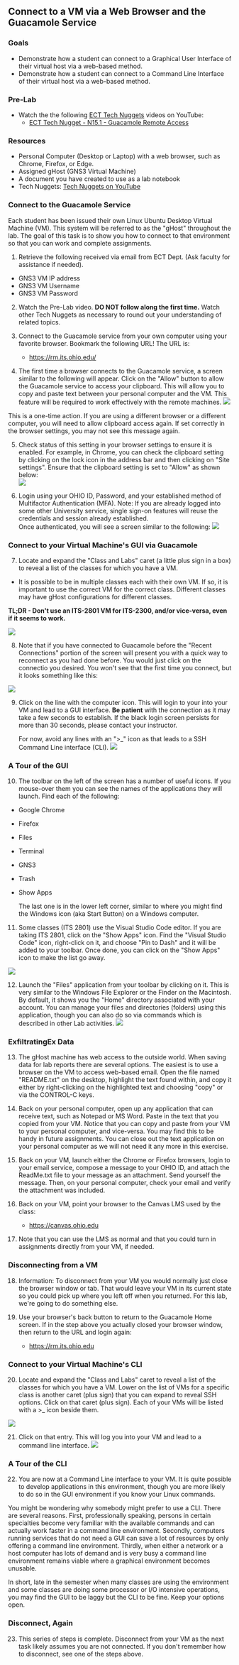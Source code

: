 ## Connect to a VM via a Web Browser and the Guacamole Service

### Goals
- Demonstrate how a student can connect to a Graphical User Interface of their virtual host via a web-based method.
- Demonstrate how a student can connect to a Command Line Interface of their virtual host via a web-based method.

### Pre-Lab
- Watch the the following [ECT Tech Nuggets](https://www.youtube.com/@ecttechnuggets9126/featured) videos on YouTube:
    - [ECT Tech Nugget - N15.1 - Guacamole Remote Access](https://www.youtube.com/watch?v=sG9YlohRf_0)

### Resources

- Personal Computer (Desktop or Laptop) with a web browser, such as Chrome, Firefox, or Edge.
- Assigned gHost (GNS3 Virtual Machine)
- A document you have created to use as a lab notebook
- Tech Nuggets: [Tech Nuggets on YouTube](https://www.youtube.com/@ecttechnuggets9126)

### Connect to the Guacamole Service

Each student has been issued their own Linux Ubuntu Desktop Virtual Machine (VM). This system will be referred to as the "gHost" throughout the lab. The goal of this task is to show you how to connect to that environment so that you can work and complete assignments.

1. Retrieve the following received via email from ECT Dept. (Ask faculty for assistance if needed).

- GNS3 VM IP address
- GNS3 VM Username
- GNS3 VM Password

2. Watch the Pre-Lab video. **DO NOT follow along the first time.** Watch other Tech Nuggets as necessary to round out your understanding of related topics.

3.  Connect to the Guacamole service from your own computer using your favorite browser. Bookmark the following URL! The URL is:
    - https://rm.its.ohio.edu/

4. The first time a browser connects to the Guacamole service, a screen similar to the following will appear. Click on the "Allow" button to allow the Guacamole service to access your clipboard. This will allow you to copy and paste text between your personal computer and the VM. This feature will be required to work effectively with the remote machines.
![](./images/Guac-Browser-Clipboard-Access.png)

This is a one-time action. If you are using a different browser or a different computer, you will need to allow clipboard access again. If set correctly in the browser settings, you may not see this message again.<br>

5. Check status of this setting in your browser settings to ensure it is enabled. For example, in Chrome, you can check the clipboard setting by clicking on the lock icon in the address bar and then clicking on "Site settings". Ensure that the clipboard setting is set to "Allow" as shown below:<br>
    ![](./images/Guac-Browser-Clipboard-Status.png)

6. Login using your OHIO ID, Password, and your established method of Multifactor Authentication (MFA). Note: If you are already logged into some other University service, single sign-on features will reuse the credentials and session already established. 
    <br>
    Once authenticated, you will see a screen similar to the following:
![](./images/Guac-Home-1.png)

### Connect to your Virtual Machine's GUI via Guacamole
7. Locate and expand the "Class and Labs" caret (a little plus sign in a box) to reveal a list of the classes for which you have a VM.

- It is possible to be in multiple classes each with their own VM. If so, it is important to use the correct VM for the correct class. Different classes may have gHost configurations for different classes. 

**TL;DR - Don't use an ITS-2801 VM for ITS-2300, and/or vice-versa, even if it seems to work.**

![](./images/Guac-Home-2.png)

8. Note that if you have connected to Guacamole before the "Recent Connections" portion of the screen will present you with a quick way to reconnect as you had done before. You would just click on the connectio you desired. You won't see that the first time you connect, but it looks something like this:

![](./images/Guac-Home-4.png)

9. Click on the line with the computer icon. This will login to your into your VM and lead to a GUI interface. **Be patient** with the connection as it may take a few seconds to establish. If the black login screen persists for more than 30 seconds, please contact your instructor.

    For now, avoid any lines with an ">_" icon as that leads to a SSH Command Line interface (CLI).
![](./images/Guac-GUI-1.png)

### A Tour of the GUI

10. The toolbar on the left of the screen has a number of useful icons. If you mouse-over them you can see the names of the applications they will launch. Find each of the following:

- Google Chrome
- Firefox
- Files
- Terminal
- GNS3
- Trash
- Show Apps

    The last one is in the lower left corner, similar to where you might find the Windows icon (aka Start Button) on a Windows computer.

11. Some classes (ITS 2801) use the Visual Studio Code editor. If you are taking ITS 2801, click on the "Show Apps" icon. Find the "Visual Studio Code" icon, right-click on it, and choose "Pin to Dash" and it will be added to your toolbar. Once done, you can click on the "Show Apps" icon to make the list go away.

![](./images/Guac-GUI-2.png)

12. Launch the "Files" application from your toolbar by clicking on it. This is very similar to the Windows File Explorer or the Finder on the Macintosh. By default, it shows you the "Home" directory associated with your account. You can manage your files and directories (folders) using this application, though you can also do so via commands which is described in other Lab activities.
![](./images/VM-Apps-File.png)


### ExfiltratingEx Data

13. The gHost machine has web access to the outside world. When saving data for lab reports there are several options. The easiest is to use a browser on the VM to access web-based email. Open the file named "README.txt" on the desktop, highlight the text found within, and copy it either by right-clicking on the highlighted text and choosing "copy" or via the CONTROL-C keys.

14. Back on your personal computer, open up any application that can receive text, such as Notepad or MS Word. Paste in the text that you copied from your VM. Notice that you can copy and paste from your VM to your personal computer, and vice-versa. You may find this to be handy in future assignments. You can close out the text application on your personal computer as we will not need it any more in this exercise.

15. Back on your VM, launch either the Chrome or Firefox browsers, login to your email service, compose a message to your OHIO ID, and attach the ReadMe.txt file to your message as an attachment. Send yourself the message. Then, on your personal computer, check your email and verify the attachment was included.

16. Back on your VM, point your browser to the Canvas LMS used by the class:
    - https://canvas.ohio.edu

17. Note that you can use the LMS as normal and that you could turn in assignments directly from your VM, if needed.

### Disconnecting from a VM

18. Information: To disconnect from your VM you would normally just close the browser window or tab. That would leave your VM in its current state so you could pick up where you left off when you returned. For this lab, we're going to do something else.

19. Use your browser's back button to return to the Guacamole Home screen. If in the step above you actually closed your browser window, then return to the URL and login again:
    - https://rm.its.ohio.edu

### Connect to your Virtual Machine's CLI

20. Locate and expand the "Class and Labs" caret to reveal a list of the classes for which you have a VM. Lower on the list of VMs for a specific class is another caret (plus sign) that you can expand to reveal SSH options. Click on that caret (plus sign). Each of your VMs will be listed with a >_ icon beside them.

![](./images/Guac-Home-3.png)

21. Click on that entry. This will log you into your VM and lead to a command line interface.
![](./images/Guac-CLI-1.png)

### A Tour of the CLI

22. You are now at a Command Line interface to your VM. It is quite possible to develop applications in this environment, though you are more likely to do so in the GUI environment if you know your Linux commands.

You might be wondering why somebody might prefer to use a CLI. There are several reasons. First, professionally speaking, persons in certain specialties become very familiar with the available commands and can actually work faster in a command line environment. Secondly, computers running services that do not need a GUI can save a lot of resources by only offering a command line environment. Thirdly, when either a network or a host computer has lots of demand and is very busy a command line environment remains viable where a graphical environment becomes unusable.

In short, late in the semester when many classes are using the environment and some classes are doing some processor or I/O intensive operations, you may find the GUI to be laggy but the CLI to be fine. Keep your options open.

### Disconnect, Again

23. This series of steps is complete. Disconnect from your VM as the next task likely assumes you are not connected. If you don't remember how to disconnect, see one of the steps above.